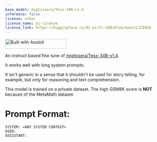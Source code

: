 ```yaml
---
base_model: migtissera/Tess-34B-v1.4
inference: false
license: other
license_name: yi-license
license_link: https://huggingface.co/01-ai/Yi-34B/blob/main/LICENSE
---
```


[<img src="https://raw.githubusercontent.com/OpenAccess-AI-Collective/axolotl/main/image/axolotl-badge-web.png" alt="Built with Axolotl" width="200" height="32"/>](https://github.com/OpenAccess-AI-Collective/axolotl)

An instruct based fine tune of [migtissera/Tess-34B-v1.4](https://huggingface.co/migtissera/Tess-34B-v1.4).

It works well with long system prompts.

It isn't generic in a sense that it shouldn't be used for story telling, for example, but only for reasoning and text comprehension.

This model is trained on a private dataset. The high GSM8K score is **NOT** because of the MetaMath dataset. 

# Prompt Format:

```
SYSTEM: <ANY SYSTEM CONTEXT>
USER: 
ASSISTANT:
```